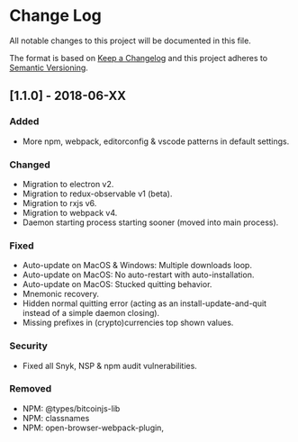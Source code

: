 # Change Log

All notable changes to this project will be documented in this file.

The format is based on [Keep a Changelog](http://keepachangelog.com/en/1.0.0/)
and this project adheres to [Semantic Versioning](http://semver.org/spec/v2.0.0.html).

## [1.1.0] - 2018-06-XX

### Added
- More npm, webpack, editorconfig & vscode patterns in default settings.

### Changed
- Migration to electron v2.
- Migration to redux-observable v1 (beta).
- Migration to rxjs v6.
- Migration to webpack v4.
- Daemon starting process starting sooner (moved into main process).

### Fixed
- Auto-update on MacOS & Windows: Multiple downloads loop.
- Auto-update on MacOS: No auto-restart with auto-installation.
- Auto-update on MacOS: Stucked quitting behavior.
- Mnemonic recovery.
- Hidden normal quitting error (acting as an install-update-and-quit instead of a simple daemon closing).
- Missing prefixes in (crypto)currencies top shown values.

### Security
- Fixed all Snyk, NSP & npm audit vulnerabilities.

### Removed
- NPM: @types/bitcoinjs-lib
- NPM: classnames
- NPM: open-browser-webpack-plugin,
